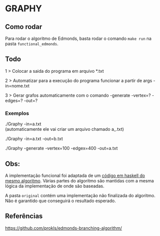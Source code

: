 # GRAPHY

## Como rodar

Para rodar o algoritmo de Edmonds, basta rodar o comando `make run` na pasta `functional_edmonds`.

## Todo
1 > Colocar a saida do programa em arquivo *.txt

2 > Automatizar para a execução do programa funcionar a partir de args -in=nome.txt

3 > Gerar grafos automaticamente com o comando -generate -vertex=? -edges=? -out=?

### Exemplos
./Graphy -in=a.txt  
(automaticamente ele vai criar um arquivo chamado a_.txt)

./Graphy -in=a.txt -out=b.txt

./Graphy -generate -vertex=100 -edgex=400 -out=a.txt

## Obs:
A implementação funcional foi adaptada de um [código em haskell do mesmo algoritmo](https://github.com/prokls/edmonds-branching-algorithm/). Várias partes do algoritmo são mantidas com a mesma lógica da implementação de onde são baseadas.

A pasta `original` contém uma implementação não finalizada do algoritmo. Não é garantido que conseguirá o resultado esperado.


## Referências
https://github.com/prokls/edmonds-branching-algorithm/
